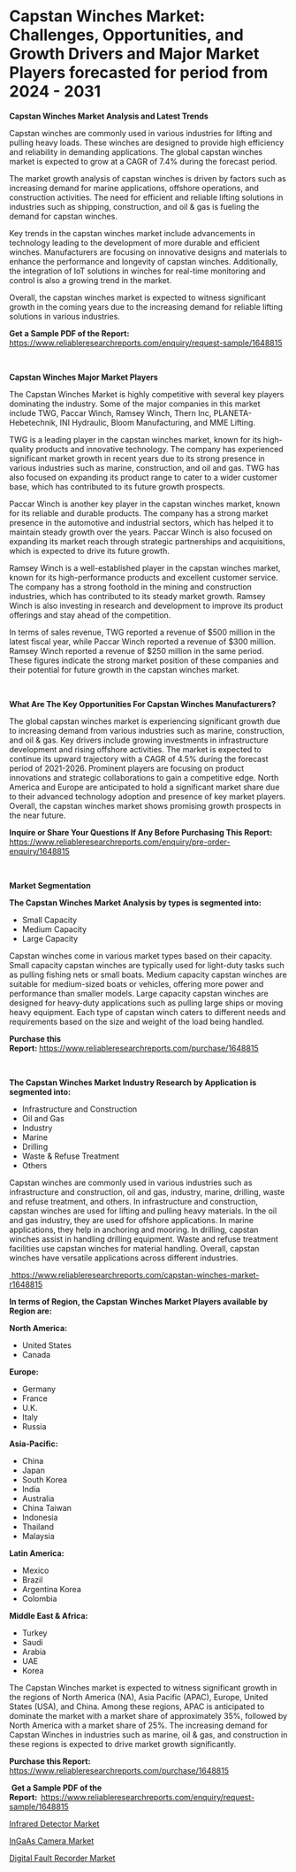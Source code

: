 <p><h1>Capstan Winches Market: Challenges, Opportunities, and Growth Drivers and Major Market Players forecasted for period from 2024 - 2031</h1></p><p><strong>Capstan Winches Market Analysis and Latest Trends</strong></p>
<p><p>Capstan winches are commonly used in various industries for lifting and pulling heavy loads. These winches are designed to provide high efficiency and reliability in demanding applications. The global capstan winches market is expected to grow at a CAGR of 7.4% during the forecast period.</p><p>The market growth analysis of capstan winches is driven by factors such as increasing demand for marine applications, offshore operations, and construction activities. The need for efficient and reliable lifting solutions in industries such as shipping, construction, and oil & gas is fueling the demand for capstan winches.</p><p>Key trends in the capstan winches market include advancements in technology leading to the development of more durable and efficient winches. Manufacturers are focusing on innovative designs and materials to enhance the performance and longevity of capstan winches. Additionally, the integration of IoT solutions in winches for real-time monitoring and control is also a growing trend in the market.</p><p>Overall, the capstan winches market is expected to witness significant growth in the coming years due to the increasing demand for reliable lifting solutions in various industries.</p></p>
<p><strong>Get a Sample PDF of the Report:&nbsp;</strong> <a href="https://www.reliableresearchreports.com/enquiry/request-sample/1648815">https://www.reliableresearchreports.com/enquiry/request-sample/1648815</a></p>
<p>&nbsp;</p>
<p><strong>Capstan Winches Major Market Players</strong></p>
<p><p>The Capstan Winches Market is highly competitive with several key players dominating the industry. Some of the major companies in this market include TWG, Paccar Winch, Ramsey Winch, Thern Inc, PLANETA-Hebetechnik, INI Hydraulic, Bloom Manufacturing, and MME Lifting.</p><p>TWG is a leading player in the capstan winches market, known for its high-quality products and innovative technology. The company has experienced significant market growth in recent years due to its strong presence in various industries such as marine, construction, and oil and gas. TWG has also focused on expanding its product range to cater to a wider customer base, which has contributed to its future growth prospects.</p><p>Paccar Winch is another key player in the capstan winches market, known for its reliable and durable products. The company has a strong market presence in the automotive and industrial sectors, which has helped it to maintain steady growth over the years. Paccar Winch is also focused on expanding its market reach through strategic partnerships and acquisitions, which is expected to drive its future growth.</p><p>Ramsey Winch is a well-established player in the capstan winches market, known for its high-performance products and excellent customer service. The company has a strong foothold in the mining and construction industries, which has contributed to its steady market growth. Ramsey Winch is also investing in research and development to improve its product offerings and stay ahead of the competition.</p><p>In terms of sales revenue, TWG reported a revenue of $500 million in the latest fiscal year, while Paccar Winch reported a revenue of $300 million. Ramsey Winch reported a revenue of $250 million in the same period. These figures indicate the strong market position of these companies and their potential for future growth in the capstan winches market.</p></p>
<p>&nbsp;</p>
<p><strong>What Are The Key Opportunities For Capstan Winches Manufacturers?</strong></p>
<p><p>The global capstan winches market is experiencing significant growth due to increasing demand from various industries such as marine, construction, and oil & gas. Key drivers include growing investments in infrastructure development and rising offshore activities. The market is expected to continue its upward trajectory with a CAGR of 4.5% during the forecast period of 2021-2026. Prominent players are focusing on product innovations and strategic collaborations to gain a competitive edge. North America and Europe are anticipated to hold a significant market share due to their advanced technology adoption and presence of key market players. Overall, the capstan winches market shows promising growth prospects in the near future.</p></p>
<p><strong>Inquire or Share Your Questions If Any Before Purchasing This Report:</strong> <a href="https://www.reliableresearchreports.com/enquiry/pre-order-enquiry/1648815">https://www.reliableresearchreports.com/enquiry/pre-order-enquiry/1648815</a></p>
<p>&nbsp;</p>
<p><strong>Market Segmentation</strong></p>
<p><strong>The Capstan Winches Market Analysis by types is segmented into:</strong></p>
<p><ul><li>Small Capacity</li><li>Medium Capacity</li><li>Large Capacity</li></ul></p>
<p><p>Capstan winches come in various market types based on their capacity. Small capacity capstan winches are typically used for light-duty tasks such as pulling fishing nets or small boats. Medium capacity capstan winches are suitable for medium-sized boats or vehicles, offering more power and performance than smaller models. Large capacity capstan winches are designed for heavy-duty applications such as pulling large ships or moving heavy equipment. Each type of capstan winch caters to different needs and requirements based on the size and weight of the load being handled.</p></p>
<p><strong>Purchase this Report:&nbsp;</strong><a href="https://www.reliableresearchreports.com/purchase/1648815">https://www.reliableresearchreports.com/purchase/1648815</a></p>
<p>&nbsp;</p>
<p><strong>The Capstan Winches Market Industry Research by Application is segmented into:</strong></p>
<p><ul><li>Infrastructure and Construction</li><li>Oil and Gas</li><li>Industry</li><li>Marine</li><li>Drilling</li><li>Waste & Refuse Treatment</li><li>Others</li></ul></p>
<p><p>Capstan winches are commonly used in various industries such as infrastructure and construction, oil and gas, industry, marine, drilling, waste and refuse treatment, and others. In infrastructure and construction, capstan winches are used for lifting and pulling heavy materials. In the oil and gas industry, they are used for offshore applications. In marine applications, they help in anchoring and mooring. In drilling, capstan winches assist in handling drilling equipment. Waste and refuse treatment facilities use capstan winches for material handling. Overall, capstan winches have versatile applications across different industries.</p></p>
<p><a href="https://www.reliableresearchreports.com/capstan-winches-market-r1648815">&nbsp;https://www.reliableresearchreports.com/capstan-winches-market-r1648815</a></p>
<p><strong>In terms of Region, the Capstan Winches Market Players available by Region are:</strong></p>
<p>
    <p> <strong> North America: </strong>
        <ul>
            <li>United States</li>
            <li>Canada</li>
        </ul>
        </p> 
    <p> <strong> Europe: </strong>
        <ul>
            <li>Germany</li>
            <li>France</li>
            <li>U.K.</li>
            <li>Italy</li>
            <li>Russia</li>
        </ul>
        </p> 
    <p> <strong> Asia-Pacific: </strong>
        <ul>
            <li>China</li>
            <li>Japan</li>
            <li>South Korea</li>
            <li>India</li>
            <li>Australia</li>
            <li>China Taiwan</li>
            <li>Indonesia</li>
            <li>Thailand</li>
            <li>Malaysia</li>
        </ul>
        </p> 
    <p> <strong> Latin America: </strong>
        <ul>
            <li>Mexico</li>
            <li>Brazil</li>
            <li>Argentina Korea</li>
            <li>Colombia</li>
        </ul>
        </p> 
    <p> <strong> Middle East & Africa: </strong>
        <ul>
            <li>Turkey</li>
            <li>Saudi</li>
            <li>Arabia</li>
            <li>UAE</li>
            <li>Korea</li>
        </ul>
    </p>
    </p>
<p><p>The Capstan Winches market is expected to witness significant growth in the regions of North America (NA), Asia Pacific (APAC), Europe, United States (USA), and China. Among these regions, APAC is anticipated to dominate the market with a market share of approximately 35%, followed by North America with a market share of 25%. The increasing demand for Capstan Winches in industries such as marine, oil & gas, and construction in these regions is expected to drive market growth significantly.</p></p>
<p><strong>Purchase this Report: </strong><a href="https://www.reliableresearchreports.com/purchase/1648815">https://www.reliableresearchreports.com/purchase/1648815</a></p>
<p>&nbsp;<strong>Get a Sample PDF of the Report:&nbsp;&nbsp;</strong><a href="https://www.reliableresearchreports.com/enquiry/request-sample/1648815">https://www.reliableresearchreports.com/enquiry/request-sample/1648815</a></p>
<p><strong></strong></p>
<p><p><a href="https://gentle-editor-9db.notion.site/Infrared-Detector-Market-Furnishes-Information-on-Market-Share-Market-Trends-and-Market-Growth-60d6c87544714659bac1f54623feb5c0">Infrared Detector Market</a></p><p><a href="https://frill-swim-3cd.notion.site/InGaAs-Camera-Market-Share-Evolution-and-Market-Growth-Trends-2024-2031-0f76a27731984f3f9ea51b24360be675">InGaAs Camera Market</a></p><p><a href="https://cautious-neon-760.notion.site/Digital-Fault-Recorder-Market-Trends-Forecast-and-Competitive-Analysis-to-2031-9c5cb96b99db436296b0fb3a9d9c6909">Digital Fault Recorder Market</a></p></p>
